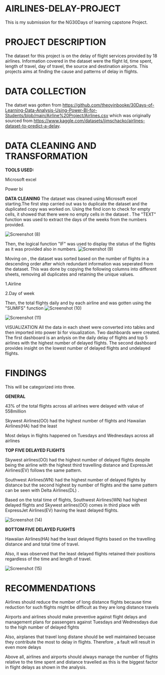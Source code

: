# AIRLINES-DELAY-PROJECT
This is my submission for the NG30Days of learning capstone Project.

# PROJECT DESCRIPTION

The dataset for this project is on the delay of flight services provided by 18 airlines. Information covered in the dataset were the flight Id, time spent, length of travel, day of travel, the source and destination airports. This projects aims at finding the cause and patterns of delay in flights.

# DATA COLLECTION

The datset was gotten from https://github.com/theoyinbooke/30Days-of-Learning-Data-Analysis-Using-Power-BI-for-Students/blob/main/Airline%20Project/Airlines.csv which was originally sourced from https://www.kaggle.com/datasets/jimschacko/airlines-dataset-to-predict-a-delay. 

# DATA CLEANING AND TRANSFORMATION

**TOOLS USED:**

Microsoft excel

Power bi

**DATA CLEANING**
The dataset was cleaned using Microsoft excel starting.The first step carried out was to duplicate the dataset and the duplicated copy was worked on. Using the find icon to check for empty cells, it showed that there were no empty cells in the dataset . The "TEXT" function was used to extract the days of the weeks from the numbers provided.

![Screenshot (8)](https://user-images.githubusercontent.com/107184353/179972377-923bea22-f7fd-48d0-865e-0094437cfe0f.png)

Then, the logical function "IF" was used to display the status of the flights as it was provided also in numbers.
![Screenshot (9)](https://user-images.githubusercontent.com/107184353/179972664-f644ac65-bf53-41ff-a75c-0683f45496ee.png)

Moving on , the dataset was sorted based on the number of flights in a descending order after which redundant information was seperated from the dataset. This was done by copying the following columns into different sheets, removing all duplicates and retaining the unique values.

1.Airline

2.Day of week

Then, the total flights daily and by each airline and was gotten using the "SUMIFS" function
![Screenshot (10)](https://user-images.githubusercontent.com/107184353/179973920-1616ec2e-739d-4d08-b634-9c235569e8fd.png)

![Screenshot (11)](https://user-images.githubusercontent.com/107184353/179973929-6a032e5e-41ac-41dc-bc63-848e964c8bce.png)

VISUALIZATION
All the data in each sheet were converted into tables and then imported into power bi for visualization. Two dashboards were created. The first dashboard is an anlysis on the daily delay of flights and  top 5 airlines with the  highest number of delayed flights. The second dashboard provides insight on the lowest number of delayed flights and undelayed flights.

# FINDINGS
This will be categorized into three.

**GENERAL**

 43% of the total flights across all airlines were delayed with value of 558million
 
 Skywest Airlines(OO) had the highest number of flights and Hawaiian Airlines(HA) had the least

Most delays in flights happened on Tuesdays and Wednesdays across all airlines
 
**TOP FIVE DELAYED FLIGHTS**

Skywest airlines(OO) had the highest number of delayed flights despite being the airline with the highest third travelling distance and ExpressJet Airlines(EV) follows the same pattern.

Southwest Airlines(WN)  had the highest number of delayed flights by distance but the second highest by number of flights and the same pattern can be seen with Delta Airlines(DL) .

Based on the total time of flights, Southwest Airlines(WN) had highest delayed flights and Skywest airlines(OO) comes in third place with ExpressJet Airlines(EV) having the least delayed flights.

![Screenshot (14)](https://user-images.githubusercontent.com/107184353/179991899-12b4d0be-29aa-40e5-8f74-e6e6b83fa9b2.png)

**BOTTOM FIVE DELAYED FLIGHTS**

Hawaiian Airlines(HA) had the least delayed flights based on the travelling distance and and total time of travel.

Also, it was observed that the least delayed flights retained their positions regardless of the time and length of travel.

![Screenshot (15)](https://user-images.githubusercontent.com/107184353/179992205-b6d626c0-4780-4dc8-8e47-985ab89d560a.png)

# RECOMMENDATIONS
 Airlines should reduce the number of long distance flights because time reduction for such flights might be difficult as they are long distance travels

Airports and airlines should make preventive against flight delays and management plans for passengers  against Tuesdays and Wednesdays due to the high number of  delayed flghts

 Also, airplanes that travel long distane should be well maintained becuase they contribute the most to delay in flights. Therefore , a fault will result in even        more delays

 Above all, airlines and airports should always manage the number of flights relative to the time spent and distance travelled as this is the biggest factor in flight delays as shown in the analysis.





 
